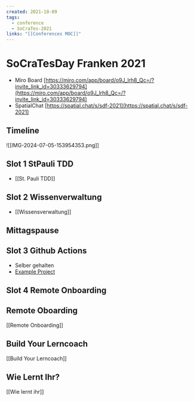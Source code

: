 ```yaml
---
created: 2021-10-09
tags:
  - conference
  - SoCraTes-2021
links: "[[Conferences MOC]]"
---
```

# SoCraTesDay Franken 2021

- Miro Board [https://miro.com/app/board/o9J_lrh8_Qc=/?invite_link_id=30333629794](https://miro.com/app/board/o9J_lrh8_Qc=/?invite_link_id=30333629794)
- SpatialChat [https://spatial.chat/s/sdf-2021](https://spatial.chat/s/sdf-2021)

## Timeline

![[IMG-2024-07-05-153954353.png]]

## Slot 1 StPauli TDD

- [[St. Pauli TDD]]

## Slot 2 Wissenverwaltung

- [[Wissensverwaltung]]

## Mittagspause

## Slot 3 Github Actions

- Selber gehalten
- [Example Project](https://github.com/Laguna1989/CodeNummy_GithubActions)

## Slot 4 Remote Onboarding

## Remote Oboarding

[[Remote Onboarding]]

## Build Your Lerncoach

[[Build Your Lerncoach]]

## Wie Lernt Ihr?

[[Wie lernt ihr]]
